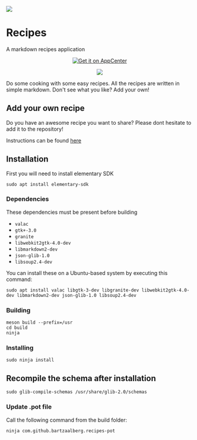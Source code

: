<a href="https://gitlocalize.com/repo/4332"> <img src="https://gitlocalize.com/repo/4332/whole_project/badge.svg" /> </a>

# Recipes
A markdown recipes application

<p align="center">
    <a href="https://appcenter.elementary.io/com.github.bartzaalberg.recipes">
        <img src="https://appcenter.elementary.io/badge.svg" alt="Get it on AppCenter">
    </a>
</p>

<p align="center">
    <img
    src="https://raw.githubusercontent.com/bartzaalberg/recipes/master/screenshot.png" />
</p>

Do some cooking with some easy recipes. All the recipes are written in simple markdown. Don't see what you like? Add your own!

## Add your own recipe

Do you have an awesome recipe you want to share? Please dont hesitate to add it to the repository!

Instructions can be found [here](https://github.com/bartzaalberg/recipes/blob/master/recipes/your_own_recipe/recipe_en.md)

## Installation

First you will need to install elementary SDK

 `sudo apt install elementary-sdk`

### Dependencies

These dependencies must be present before building
 - `valac`
 - `gtk+-3.0`
 - `granite`
 - `libwebkit2gtk-4.0-dev`
 - `libmarkdown2-dev`
 - `json-glib-1.0`
 - `libsoup2.4-dev`

 You can install these on a Ubuntu-based system by executing this command:

 `sudo apt install valac libgtk-3-dev libgranite-dev libwebkit2gtk-4.0-dev libmarkdown2-dev json-glib-1.0 libsoup2.4-dev`

### Building

```
meson build --prefix=/usr
cd build
ninja
```

### Installing

`sudo ninja install`

## Recompile the schema after installation

`sudo glib-compile-schemas /usr/share/glib-2.0/schemas`

### Update .pot file

Call the following command from the build folder:

`ninja com.github.bartzaalberg.recipes-pot`
